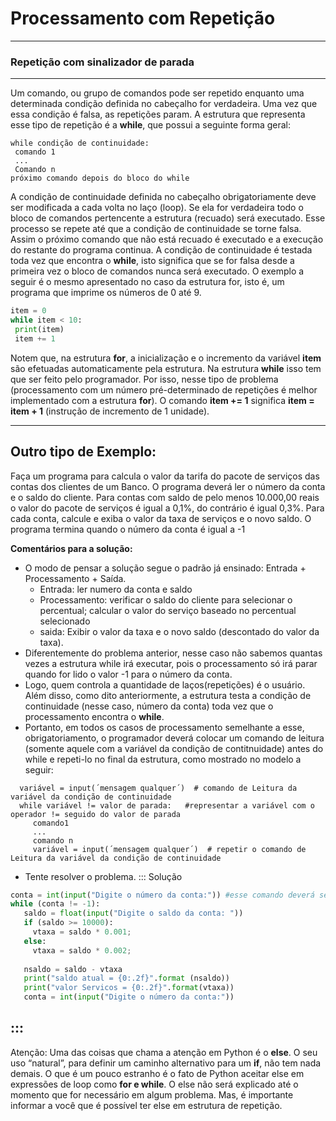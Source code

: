 # Processamento com Repetição

---
### Repetição com sinalizador de parada
---
Um comando, ou grupo de comandos pode ser repetido enquanto uma determinada condição definida no cabeçalho for verdadeira. Uma vez que essa condição é falsa, as repetições param. 
A estrutura que representa esse tipo de repetição é a **while**, que possui a seguinte forma geral:
```
while condição de continuidade:
 comando 1
 ...
 Comando n
próximo comando depois do bloco do while
```
A condição de continuidade definida no cabeçalho obrigatoriamente deve ser modificada a cada volta no laço (loop). Se ela for verdadeira todo o bloco de comandos pertencente a estrutura (recuado) será executado. Esse processo se repete até que a condição de continuidade se torne falsa. Assim o próximo comando que não está recuado é executado e a execução do restante do programa continua.
A condição de continuidade é testada toda vez que encontra o **while**, isto significa que se for falsa desde a primeira vez o bloco de comandos nunca será executado. 
O exemplo a seguir é o mesmo apresentado no caso da estrutura for, isto é, um programa que imprime os números de 0 até 9.
``` python runnable
item = 0
while item < 10:
 print(item)
 item += 1
``` 
Notem que, na estrutura **for**, a inicialização e o incremento da variável **item** são efetuadas automaticamente pela estrutura. Na estrutura **while** isso tem que ser feito pelo programador. Por isso, nesse tipo de problema (processamento com um número pré-determinado de repetições é melhor implementado com a estrutura **for**).
O comando **item += 1** significa **item = item + 1** (instrução de incremento de 1 unidade).

---
Outro tipo de Exemplo:
---
Faça um programa para calcula o valor da tarifa do pacote de serviços das contas dos clientes de um Banco. O programa deverá ler o número da conta e o saldo do cliente. Para contas com saldo de pelo menos 10.000,00 reais o valor do pacote de serviços é igual a 0,1%, do contrário é igual 0,3%. Para cada conta, calcule e exiba o valor da taxa de serviços e o novo saldo. O programa termina quando o número da conta é igual a -1
<p></p>

<b>Comentários para a solução:</b>
+ O modo de pensar a solução segue o padrão já ensinado: Entrada + Processamento + Saída.
   + Entrada: ler numero da conta e saldo
   + Processamento: verificar o saldo do cliente para selecionar o percentual; calcular o valor do serviço baseado no percentual selecionado
   + saida: Exibir o valor da taxa e o novo saldo (descontado do valor da taxa).
+ Diferentemente do problema anterior, nesse caso não sabemos quantas vezes a estrutura while irá executar, pois o processamento só irá parar quando for lido o valor -1 para o número da conta.
+ Logo, quem controla a quantidade de laços(repetições) é o usuário. Além disso, como dito anteriormente, a estrutura testa a condição de continuidade (nesse caso, número da conta) toda vez que o processamento encontra o **while**.
+ Portanto, em todos os casos de processamento semelhante a esse, obrigatoriamento, o programador deverá colocar um comando de leitura (somente aquele com a variável da condição de contitnuidade) antes do while e repeti-lo no final da estrutura, como mostrado no modelo a seguir:
```
  variável = input(´mensagem qualquer´)  # comando de Leitura da variável da condição de continuidade
  while variável != valor de parada:   #representar a variável com o operador != seguido do valor de parada
     comando1
     ...
     comando n
     variável = input(´mensagem qualquer´)  # repetir o comando de Leitura da variável da condição de continuidade
```
+ Tente resolver o problema.
::: Solução
``` python
conta = int(input("Digite o número da conta:")) #esse comando deverá ser repetido no fim do while.
while (conta != -1):
   saldo = float(input("Digite o saldo da conta: "))
   if (saldo >= 10000):
     vtaxa = saldo * 0.001;
   else:
     vtaxa = saldo * 0.002;
    
   nsaldo = saldo - vtaxa
   print("saldo atual = {0:.2f}".format (nsaldo))
   print("valor Servicos = {0:.2f}".format(vtaxa)) 
   conta = int(input("Digite o número da conta:"))
```
:::   
--- 
Atenção: Uma das coisas que chama a atenção em Python é o **else**. O seu uso “natural”, para definir um caminho alternativo para um **if**, não tem nada demais. O que é um pouco estranho é o fato de Python aceitar else em expressões de loop como **for e while**. O else não será explicado até o momento que for necessário em algum problema. Mas, é importante informar a você que é possível ter else em estrutura de repetição.
